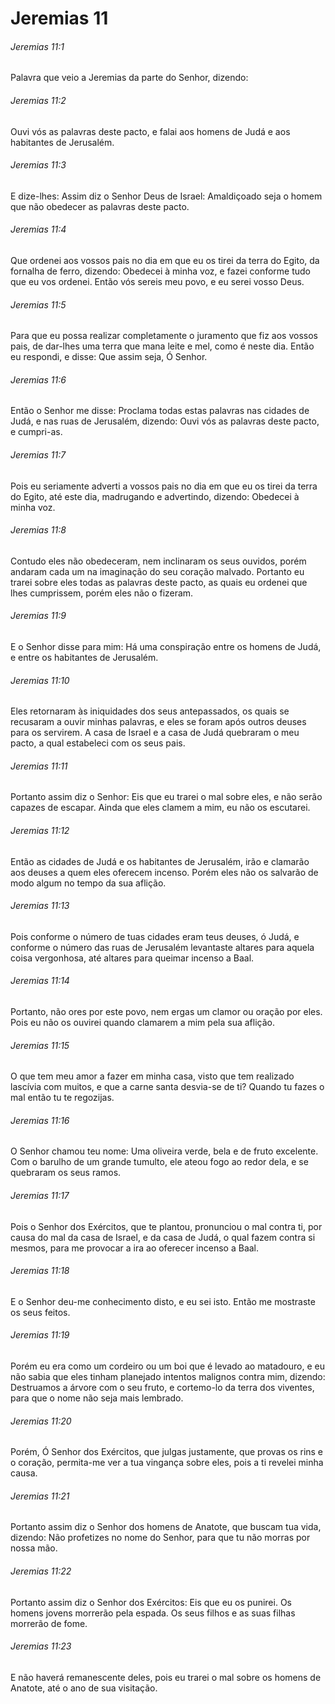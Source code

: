 # Jeremias 11

###### Jeremias 11:1

Palavra que veio a Jeremias da parte do Senhor, dizendo:

###### Jeremias 11:2

Ouvi vós as palavras deste pacto, e falai aos homens de Judá e aos habitantes de Jerusalém.

###### Jeremias 11:3

E dize-lhes: Assim diz o Senhor Deus de Israel: Amaldiçoado seja o homem que não obedecer as palavras deste pacto.

###### Jeremias 11:4

Que ordenei aos vossos pais no dia em que eu os tirei da terra do Egito, da fornalha de ferro, dizendo: Obedecei à minha voz, e fazei conforme tudo que eu vos ordenei. Então vós sereis meu povo, e eu serei vosso Deus.

###### Jeremias 11:5

Para que eu possa realizar completamente o juramento que fiz aos vossos pais, de dar-lhes uma terra que mana leite e mel, como é neste dia. Então eu respondi, e disse: Que assim seja, Ó Senhor.

###### Jeremias 11:6

Então o Senhor me disse: Proclama todas estas palavras nas cidades de Judá, e nas ruas de Jerusalém, dizendo: Ouvi vós as palavras deste pacto, e cumpri-as.

###### Jeremias 11:7

Pois eu seriamente adverti a vossos pais no dia em que eu os tirei da terra do Egito, até este dia, madrugando e advertindo, dizendo: Obedecei à minha voz.

###### Jeremias 11:8

Contudo eles não obedeceram, nem inclinaram os seus ouvidos, porém andaram cada um na imaginação do seu coração malvado. Portanto eu trarei sobre eles todas as palavras deste pacto, as quais eu ordenei que lhes cumprissem, porém eles não o fizeram.

###### Jeremias 11:9

E o Senhor disse para mim: Há uma conspiração entre os homens de Judá, e entre os habitantes de Jerusalém.

###### Jeremias 11:10

Eles retornaram às iniquidades dos seus antepassados, os quais se recusaram a ouvir minhas palavras, e eles se foram após outros deuses para os servirem. A casa de Israel e a casa de Judá quebraram o meu pacto, a qual estabeleci com os seus pais.

###### Jeremias 11:11

Portanto assim diz o Senhor: Eis que eu trarei o mal sobre eles, e não serão capazes de escapar. Ainda que eles clamem a mim, eu não os escutarei.

###### Jeremias 11:12

Então as cidades de Judá e os habitantes de Jerusalém, irão e clamarão aos deuses a quem eles oferecem incenso. Porém eles não os salvarão de modo algum no tempo da sua aflição.

###### Jeremias 11:13

Pois conforme o número de tuas cidades eram teus deuses, ó Judá, e conforme o número das ruas de Jerusalém levantaste altares para aquela coisa vergonhosa, até altares para queimar incenso a Baal.

###### Jeremias 11:14

Portanto, não ores por este povo, nem ergas um clamor ou oração por eles. Pois eu não os ouvirei quando clamarem a mim pela sua aflição.

###### Jeremias 11:15

O que tem meu amor a fazer em minha casa, visto que tem realizado lascívia com muitos, e que a carne santa desvia-se de ti? Quando tu fazes o mal então tu te regozijas.

###### Jeremias 11:16

O Senhor chamou teu nome: Uma oliveira verde, bela e de fruto excelente. Com o barulho de um grande tumulto, ele ateou fogo ao redor dela, e se quebraram os seus ramos.

###### Jeremias 11:17

Pois o Senhor dos Exércitos, que te plantou, pronunciou o mal contra ti, por causa do mal da casa de Israel, e da casa de Judá, o qual fazem contra si mesmos, para me provocar a ira ao oferecer incenso a Baal.

###### Jeremias 11:18

E o Senhor deu-me conhecimento disto, e eu sei isto. Então me mostraste os seus feitos.

###### Jeremias 11:19

Porém eu era como um cordeiro ou um boi que é levado ao matadouro, e eu não sabia que eles tinham planejado intentos malignos contra mim, dizendo: Destruamos a árvore com o seu fruto, e cortemo-lo da terra dos viventes, para que o nome não seja mais lembrado.

###### Jeremias 11:20

Porém, Ó Senhor dos Exércitos, que julgas justamente, que provas os rins e o coração, permita-me ver a tua vingança sobre eles, pois a ti revelei minha causa.

###### Jeremias 11:21

Portanto assim diz o Senhor dos homens de Anatote, que buscam tua vida, dizendo:  Não profetizes no nome do Senhor, para que tu não morras por nossa mão.

###### Jeremias 11:22

Portanto assim diz o Senhor dos Exércitos: Eis que eu os punirei. Os homens jovens morrerão pela espada. Os seus filhos e as suas filhas morrerão de fome.

###### Jeremias 11:23

E não haverá remanescente deles, pois eu trarei o mal sobre os homens de Anatote, até o ano de sua visitação.

